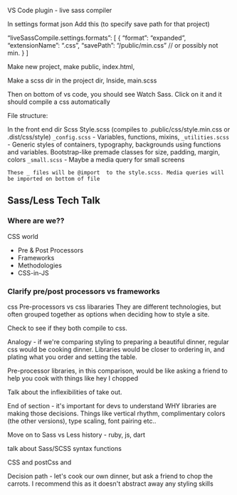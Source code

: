 VS Code plugin - live sass compiler

In settings format json
Add this (to specify save path for that project)

“liveSassCompile.settings.formats”: [
{
“format”: “expanded”,
“extensionName”: “.css”,
“savePath”: “/public/min.css” // or possibly not min.
}
]

Make new project, make public, index.html,

 <link rel=”stylesheet” href=”./css/main.css”>

Make a scss dir in the project dir,
Inside, main.scss

Then on bottom of vs code, you should see Watch Sass. Click on it and it should compile a css automatically

File structure:

In the front end dir
Scss
Style.scss (compiles to .public/css/style.min.css or .dist/css/style)
`_config.scss` - Variables, functions, mixins,
`_utilities.scss` - Generic styles of containers, typography, backgrounds using functions and variables. Bootstrap-like premade classes for size, padding, margin, colors
`_small.scss` - Maybe a media query for small screens

    These _ files will be @import  to the style.scss. Media queries will be imported on bottom of file

## Sass/Less Tech Talk

### Where are we??

CSS world

- Pre & Post Processors
- Frameworks
- Methodologies
- CSS-in-JS

### Clarify pre/post processors vs frameworks

css Pre-processors vs css libararies
They are different technologies, but often grouped together as options when deciding how to style a site.

Check to see if they both compile to css.

Analogy - if we're comparing styling to preparing a beautiful dinner, regular css would be cooking dinner. Libraries would be closer to ordering in, and plating what you order and setting the table.

Pre-processor libraries, in this comparison, would be like asking a friend to help you cook with things like hey I chopped

Talk about the inflexibilities of take out.

End of section - it's important for devs to understand WHY libraries are making those decisions. Things like vertical rhythm, complimentary colors (the other versions), type scaling, font pairing etc..

Move on to Sass vs Less history - ruby, js, dart

talk about Sass/SCSS syntax
functions

CSS and postCss and

Decision path - let's cook our own dinner, but ask a friend to chop the carrots. I recommend this as it doesn't abstract away any styling skills
